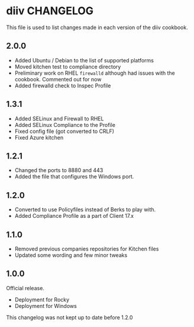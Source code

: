 # diiv CHANGELOG

This file is used to list changes made in each version of the diiv cookbook.

## 2.0.0

- Added Ubuntu / Debian to the list of supported platforms
- Moved kitchen test to compliance directory
- Preliminary work on RHEL `firewalld` although had issues with the cookbook. Commented out for now
- Added firewalld check to Inspec Profile

## 1.3.1

- Added SELinux and Firewall to RHEL
- Added SELinux Compliance to the Profile
- Fixed config file (got converted to CRLF)
- Fixed Azure kitchen

## 1.2.1

- Changed the ports to 8880 and 443
- Added the file that configures the Windows port.

## 1.2.0

- Converted to use Policyfiles instead of Berks to play with.
- Added Compliance Profile as a part of Client 17.x

## 1.1.0

- Removed previous companies repositories for Kitchen files
- Updated some wording and few minor tweaks

## 1.0.0

Official release.

- Deployment for Rocky
- Deployment for Windows

This changelog was not kept up to date before 1.2.0
